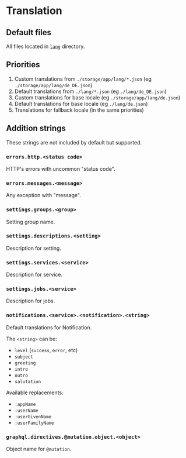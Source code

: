 # Translation

## Default files

All files located in [`lang`](../../lang) directory. 

## Priorities

1. Custom translations from `./storage/app/lang/*.json` (eg `./storage/app/lang/de_DE.json`)
2. Default translations from `./lang/*.json` (eg `./lang/de_DE.json`)
3. Custom translations for base locale (eg `./storage/app/lang/de.json`)
4. Default translations for base locale (eg `./lang/de.json`)
5. Translations for fallback locale (in the same priorities)

## Addition strings

These strings are not included by default but supported.


### `errors.http.<status code>`

HTTP's errors with uncommon "status code".


### `errors.messages.<message>`

Any exception with "message".


### `settings.groups.<group>`

Setting group name.


### `settings.descriptions.<setting>`

Description for setting.


### `settings.services.<service>`

Description for service.


### `settings.jobs.<service>`

Description for jobs.


### `notifications.<service>.<notification>.<string>`

Default translations for Notification.

The `<string>` can be:

- `level` (`success`, `error`, etc)
- `subject`
- `greeting`
- `intro`
- `outro`
- `salutation`

Available replacements:

- `:appName`
- `:userName`
- `:userGivenName`
- `:userFamilyName`

### `graphql.directives.@mutation.object.<object>`

Object name for `@mutation`.

